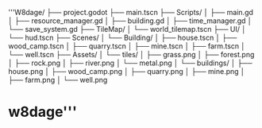 '''W8dage/
├── project.godot
├── main.tscn
├── Scripts/
│   ├── main.gd
│   ├── resource_manager.gd
│   ├── building.gd
│   ├── time_manager.gd
│   └── save_system.gd
├── TileMap/
│   └── world_tilemap.tscn
├── UI/
│   └── hud.tscn
├── Scenes/
│   └── Building/
│       ├── house.tscn
│       ├── wood_camp.tscn
│       ├── quarry.tscn
│       ├── mine.tscn
│       ├── farm.tscn
│       └── well.tscn
├── Assets/
│   └── tiles/
│       ├── grass.png
│       ├── forest.png
│       ├── rock.png
│       ├── river.png
│       └── metal.png
│   └── buildings/
│       ├── house.png
│       ├── wood_camp.png
│       ├── quarry.png
│       ├── mine.png
│       ├── farm.png
│       └── well.png

# w8dage'''
